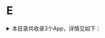 # E
<details>
<summary>
本目录共收录3个App，详情见如下：
</summary>

- [e代驾](https://github.com/zirawell/R-Store/tree/main/Rule/QuanX/Adblock/App/E/e%E4%BB%A3%E9%A9%BE)
- [e充电](https://github.com/zirawell/R-Store/tree/main/Rule/QuanX/Adblock/App/E/e%E5%85%85%E7%94%B5)
- [饿了么](https://github.com/zirawell/R-Store/tree/main/Rule/QuanX/Adblock/App/E/%E9%A5%BF%E4%BA%86%E4%B9%88)

</details>